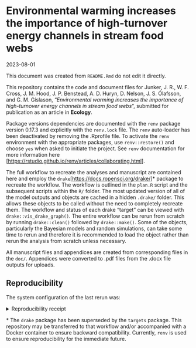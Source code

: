 Environmental warming increases the importance of high-turnover energy
channels in stream food webs
================
2023-08-01

This document was created from `README.Rmd` do not edit it directly.

This repository contains the code and document files for Junker, J. R.,
W. F. Cross, J. M. Hood, J. P. Benstead, A. D. Huryn, D. Nelson, J. S.
Ólafsson, and G. M. Gíslason, “*Environmental warming increases the
importance of high-turnover energy channels in stream food webs*”,
submitted for publication as an article in **Ecology**.

Package versions dependencies are documented with the `renv` package
version 0.17.3 and explicitly with the `renv.lock` file. The `renv`
auto-loader has been deactivated by removing the .Rprofile file. To
activate the `renv` environment with the appropriate packages, use
`renv::restore()` and choose `yes` when asked to initiate the project.
See `renv` documentation for more information here
\[<https://rstudio.github.io/renv/articles/collaborating.html>\].

The full workflow to recreate the analyses and manuscript are contained
here and employ the `drake`\[<https://docs.ropensci.org/drake/>\]\*
package to recreate the workflow. The workflow is outlined in the
`plan.R` script and the subsequent scripts within the `R/` folder. The
most updated version of all of the model outputs and objects are cached
in a hidden `.drake/` folder. This allows these objects to be called
without the need to completely recreate them. The workflow and status of
each drake “target” can be viewed with `drake::vis_drake_graph()`. The
entire workflow can be rerun from scratch by running `drake::clean()`
followed by `drake::make()`. Some of the objects, particularly the
Bayesian models and random simulations, can take some time to rerun and
therefore it is recommended to load the object rather than rerun the
analysis from scratch unless necessary.

All manuscript files and appendices are created from corresponding files
in the `doc/`. Appendices were converted to .pdf files from the .docx
file outputs for uploads.

## Reproducibility

The system configuration of the last rerun was:

<details>
<summary>
Reproducibility receipt
</summary>

``` r
## datetime
Sys.time()
```

    ## [1] "2023-08-01 19:20:19 CDT"

``` r
## repository
capture.output(if(requireNamespace('git2r', quietly = TRUE)) {
  git2r::repository()
} else {
  c(
    system2("git", args = c("log", "--name-status", "-1"), stdout = TRUE),
    system2("git", args = c("remote", "-v"), stdout = TRUE)
  )
})[-1]# [-1] to remove local file structure
```

    ## [1] "Remote:   clean-project @ clean-project (git@github.com:jimjunker1/Junker_temperature-energy-flux.git)"                
    ## [2] "Head:     [4516b81] 2023-08-01: updating appendix names before deleting old intermediate files (e.g., .md, .tex, etc.)"

``` r
## session info
sessionInfo()
```

    ## R version 4.2.3 (2023-03-15 ucrt)
    ## Platform: x86_64-w64-mingw32/x64 (64-bit)
    ## Running under: Windows 10 x64 (build 19045)
    ## 
    ## Matrix products: default
    ## 
    ## locale:
    ## [1] LC_COLLATE=English_United States.utf8 
    ## [2] LC_CTYPE=English_United States.utf8   
    ## [3] LC_MONETARY=English_United States.utf8
    ## [4] LC_NUMERIC=C                          
    ## [5] LC_TIME=English_United States.utf8    
    ## 
    ## attached base packages:
    ##  [1] parallel  stats4    grid      stats     graphics  grDevices datasets 
    ##  [8] utils     methods   base     
    ## 
    ## other attached packages:
    ##  [1] rmarkdown_2.21           knitr_1.42               junkR_0.2.0             
    ##  [4] emmeans_1.8.6            rsample_1.1.1            RInSp_1.2.5             
    ##  [7] hillR_0.5.1              tidybayes_3.0.4          brms_2.19.0             
    ## [10] Rcpp_1.0.10              rstan_2.26.13            StanHeaders_2.26.13     
    ## [13] rriskDistributions_2.1.2 cowplot_1.1.1            magick_2.7.4            
    ## [16] ggraph_2.1.0             igraph_1.4.2             betareg_3.1-4           
    ## [19] ggpubr_0.6.0             ggeffects_1.2.3          ggthemes_4.2.4          
    ## [22] bbmle_1.0.25             broom_1.0.4              viridis_0.6.3           
    ## [25] viridisLite_0.4.1        here_1.0.1               MuMIn_1.47.5            
    ## [28] ggridges_0.5.4           gridExtra_2.3            TTR_0.24.3              
    ## [31] httr_1.4.5               chron_2.3-61             tictoc_1.2              
    ## [34] dflow_0.0.0.9000         fuzzySim_4.9.9           moments_0.14.1          
    ## [37] fnmate_0.0.5             furrr_0.3.1              future_1.32.0           
    ## [40] lubridate_1.9.2          forcats_1.0.0            stringr_1.5.0           
    ## [43] dplyr_1.1.1              purrr_1.0.1              readr_2.1.4             
    ## [46] tidyr_1.3.0              tibble_3.2.1             ggplot2_3.4.2           
    ## [49] tidyverse_2.0.0          plyr_1.8.8               RCurl_1.98-1.12         
    ## [52] rlist_0.4.6.2            gtools_3.9.4             data.table_1.14.8       
    ## [55] drake_7.13.5             dotenv_1.0.3             conflicted_1.2.0        
    ## [58] pacman_0.5.1            
    ## 
    ## loaded via a namespace (and not attached):
    ##   [1] estimability_1.4.1   msm_1.7              coda_0.19-4         
    ##   [4] dygraphs_1.1.1.6     inline_0.3.19        generics_0.1.3      
    ##   [7] callr_3.7.3          terra_1.7-29         usethis_2.1.6       
    ##  [10] tzdb_0.3.0           base64url_1.4        xml2_1.3.3          
    ##  [13] httpuv_1.6.9         xfun_0.38            rethinking_2.31     
    ##  [16] hms_1.1.3            ggdist_3.3.0         bayesplot_1.10.0    
    ##  [19] evaluate_0.20        promises_1.2.0.1     fansi_1.0.4         
    ##  [22] progress_1.2.2       DBI_1.1.3            htmlwidgets_1.6.2   
    ##  [25] tensorA_0.36.2       ellipsis_0.3.2       crosstalk_1.2.0     
    ##  [28] backports_1.4.1      V8_4.3.0             permute_0.9-7       
    ##  [31] markdown_1.6         RcppParallel_5.1.7   vctrs_0.6.1         
    ##  [34] cmdstanr_0.5.2       remotes_2.4.2        abind_1.4-5         
    ##  [37] cachem_1.0.7         withr_2.5.0          ggforce_0.4.1       
    ##  [40] bdsmatrix_1.3-6      checkmate_2.1.0      vegan_2.6-4         
    ##  [43] xts_0.13.0           prettyunits_1.1.1    cluster_2.1.4       
    ##  [46] crayon_1.5.2         labeling_0.4.2       pkgconfig_2.0.3     
    ##  [49] tweenr_2.0.2         nlme_3.1-162         pkgload_1.3.2       
    ##  [52] nnet_7.3-18          devtools_2.4.5       rlang_1.1.0         
    ##  [55] globals_0.16.2       lifecycle_1.0.3      miniUI_0.1.1.1      
    ##  [58] colourpicker_1.2.0   sandwich_3.0-2       filelock_1.0.2      
    ##  [61] distributional_0.3.2 rprojroot_2.0.3      polyclip_1.10-4     
    ##  [64] matrixStats_0.63.0   lmtest_0.9-40        Matrix_1.5-4        
    ##  [67] loo_2.6.0            mc2d_0.1-22          carData_3.0-5       
    ##  [70] zoo_1.8-12           base64enc_0.1-3      processx_3.8.0      
    ##  [73] bitops_1.0-7         shape_1.4.6          parallelly_1.35.0   
    ##  [76] shinystan_2.6.0      rstatix_0.7.2        ggsignif_0.6.4      
    ##  [79] scales_1.2.1         memoise_2.0.1        magrittr_2.0.3      
    ##  [82] bibtex_0.5.1         threejs_0.3.3        compiler_4.2.3      
    ##  [85] RefManageR_1.4.0     rstantools_2.3.1     cli_3.6.1           
    ##  [88] urlchecker_1.0.1     listenv_0.9.0        ps_1.7.4            
    ##  [91] Brobdingnag_1.2-9    Formula_1.2-5        mgcv_1.8-42         
    ##  [94] MASS_7.3-58.3        tidyselect_1.2.0     stringi_1.7.12      
    ##  [97] highr_0.10           yaml_2.3.7           svUnit_1.0.6        
    ## [100] ggrepel_0.9.3        bridgesampling_1.1-2 tools_4.2.3         
    ## [103] timechange_0.2.0     rstudioapi_0.14      git2r_0.32.0        
    ## [106] posterior_1.4.1      farver_2.1.1         digest_0.6.31       
    ## [109] shiny_1.7.4          storr_1.2.5          egg_0.4.5           
    ## [112] car_3.1-2            later_1.3.0          modEvA_3.9.3        
    ## [115] colorspace_2.1-0     rvest_1.0.3          fs_1.6.1            
    ## [118] eha_2.10.3           splines_4.2.3        expm_0.999-7        
    ## [121] graphlayouts_1.0.0   renv_0.17.3          shinythemes_1.2.0   
    ## [124] flexmix_2.3-19       sessioninfo_1.2.2    xtable_1.8-4        
    ## [127] jsonlite_1.8.4       tidygraph_1.2.3      modeltools_0.2-23   
    ## [130] R6_2.5.1             profvis_0.3.7        pillar_1.9.0        
    ## [133] htmltools_0.5.5      mime_0.12            txtq_0.2.4          
    ## [136] glue_1.6.2           fastmap_1.1.1        DT_0.27             
    ## [139] codetools_0.2-19     pkgbuild_1.4.0       mvtnorm_1.1-3       
    ## [142] utf8_1.2.3           lattice_0.21-8       numDeriv_2016.8-1.1 
    ## [145] arrayhelpers_1.1-0   curl_5.0.0           shinyjs_2.1.0       
    ## [148] survival_3.5-5       munsell_0.5.0        reshape2_1.4.4      
    ## [151] gtable_0.3.3

</details>

\* The `drake` package has been superseded by the `targets` package.
This repository may be transferred to that workflow and/or accompanied
with a Docker container to ensure backward compatibility. Currently,
`renv` is used to ensure reproducibility for the immediate future.
